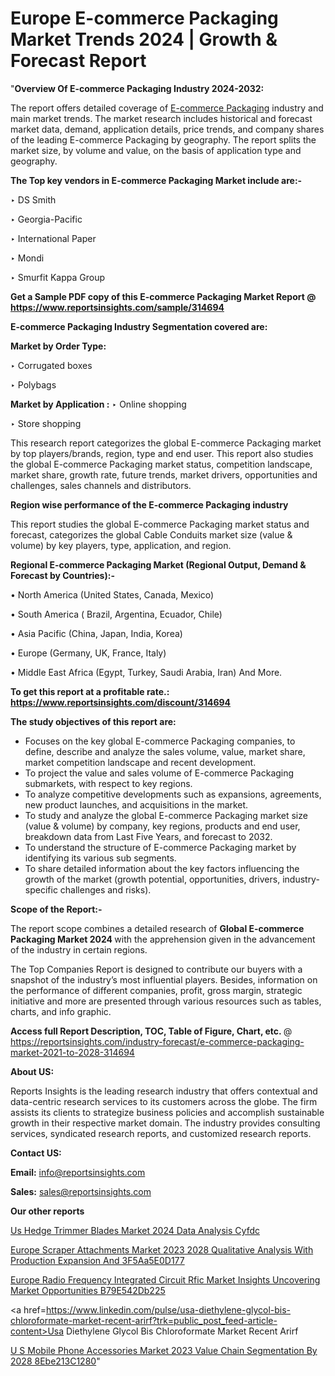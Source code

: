 # Europe E-commerce Packaging Market Trends 2024 | Growth & Forecast Report

"<strong>Overview Of E-commerce Packaging Industry 2024-2032:</strong>

The report offers detailed coverage of <a href=https://www.reportsinsights.com/sample/314694>E-commerce Packaging</a> industry and main market trends. The market research includes historical and forecast market data, demand, application details, price trends, and company shares of the leading E-commerce Packaging by geography. The report splits the market size, by volume and value, on the basis of application type and geography.

<strong>The Top key vendors in E-commerce Packaging Market include are:- </strong>

‣ DS Smith

‣ Georgia-Pacific

‣ International Paper

‣ Mondi

‣ Smurfit Kappa Group

<strong>Get a Sample PDF copy of this E-commerce Packaging Market Report </strong><strong>@ <a href=https://www.reportsinsights.com/sample/314694 style=color:#0000ff;>https://www.reportsinsights.com/sample/314694</a> </strong>

<strong>E-commerce Packaging Industry Segmentation covered are:</strong>

<strong>Market by Order Type: </strong>

‣ Corrugated boxes

‣ Polybags

<strong>Market by Application :</strong>
 ‣ Online shopping

‣ Store shopping

This research report categorizes the global E-commerce Packaging market by top players/brands, region, type and end user. This report also studies the global E-commerce Packaging market status, competition landscape, market share, growth rate, future trends, market drivers, opportunities and challenges, sales channels and distributors.

<strong>Region wise performance of the E-commerce Packaging industry</strong><strong> </strong>

This report studies the global E-commerce Packaging market status and forecast, categorizes the global Cable Conduits market size (value &amp; volume) by key players, type, application, and region. 

<strong>Regional E-commerce Packaging Market (Regional Output, Demand &amp; Forecast by Countries):-</strong>

• North America (United States, Canada, Mexico)

• South America ( Brazil, Argentina, Ecuador, Chile)

• Asia Pacific (China, Japan, India, Korea)

• Europe (Germany, UK, France, Italy)

• Middle East Africa (Egypt, Turkey, Saudi Arabia, Iran) And More.

<strong>To get this report at a profitable rate.: <a href=https://www.reportsinsights.com/discount/314694 style=color:#0000ff;>https://www.reportsinsights.com/discount/314694</a></strong>

<strong>The study objectives of this report are:</strong>
<ul>
  <li>Focuses on the key global E-commerce Packaging companies, to define, describe and analyze the sales volume, value, market share, market competition landscape and recent development.</li>
  <li>To project the value and sales volume of E-commerce Packaging submarkets, with respect to key regions.</li>
  <li>To analyze competitive developments such as expansions, agreements, new product launches, and acquisitions in the market.</li>
  <li>To study and analyze the global E-commerce Packaging market size (value &amp; volume) by company, key regions, products and end user, breakdown data from Last Five Years, and forecast to 2032.</li>
  <li>To understand the structure of E-commerce Packaging market by identifying its various sub segments.</li>
  <li>To share detailed information about the key factors influencing the growth of the market (growth potential, opportunities, drivers, industry-specific challenges and risks).</li>
</ul>
<strong>Scope of the Report:-</strong><strong> </strong>

The report scope combines a detailed research of <strong>Global E-commerce Packaging Market 2024 </strong>with the apprehension given in the advancement of the industry in certain regions.

The Top Companies Report is designed to contribute our buyers with a snapshot of the industry’s most influential players. Besides, information on the performance of different companies, profit, gross margin, strategic initiative and more are presented through various resources such as tables, charts, and info graphic.

<strong>Access full Report Description, TOC, Table of Figure, Chart, etc. </strong>@   <a href=https://reportsinsights.com/industry-forecast/e-commerce-packaging-market-2021-to-2028-314694 style=color:#0000ff;>https://reportsinsights.com/industry-forecast/e-commerce-packaging-market-2021-to-2028-314694</a>

<strong>About US:</strong>

Reports Insights is the leading research industry that offers contextual and data-centric research services to its customers across the globe. The firm assists its clients to strategize business policies and accomplish sustainable growth in their respective market domain. The industry provides consulting services, syndicated research reports, and customized research reports.

<strong>Contact US:</strong>

<p class=""""><b>Email:</b> <a href=mailto:info@reportsinsights.com>info@reportsinsights.com</a></p>
<p class=""""><b>Sales:</b> <a href=mailto:sales@reportsinsights.com>sales@reportsinsights.com</a></p>

<strong>Our other reports</strong>

<a href=https://www.linkedin.com/pulse/us-hedge-trimmer-blades-market-2024-data-analysis-cyfdc/>Us Hedge Trimmer Blades Market 2024 Data Analysis Cyfdc</a>

<a href=https://medium.com/@sakshideshmukh994/europe-scraper-attachments-market-2023-2028-qualitative-analysis-with-production-expansion-and-3f5aa5e0d177>Europe Scraper Attachments Market 2023 2028 Qualitative Analysis With Production Expansion And 3F5Aa5E0D177</a>

<a href=https://medium.com/@yadavahaan91/europe-radio-frequency-integrated-circuit-rfic-market-insights-uncovering-market-opportunities-b79e542db225>Europe Radio Frequency Integrated Circuit Rfic Market Insights Uncovering Market Opportunities B79E542Db225</a>

<a href=https://www.linkedin.com/pulse/usa-diethylene-glycol-bis-chloroformate-market-recent-arirf?trk=public_post_feed-article-content>Usa Diethylene Glycol Bis Chloroformate Market Recent Arirf</a>

<a href=https://medium.com/@g65914336/u-s-mobile-phone-accessories-market-2023-value-chain-segmentation-by-2028-8ebe213c1280>U S Mobile Phone Accessories Market 2023 Value Chain Segmentation By 2028 8Ebe213C1280</a>"

